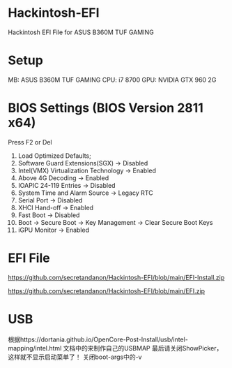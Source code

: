 # Hackintosh-EFI
Hackintosh EFI File for ASUS  B360M TUF GAMING 

# Setup
MB: ASUS B360M TUF GAMING
CPU: i7 8700
GPU: NVIDIA GTX 960 2G

# BIOS Settings (BIOS Version 2811 x64)
Press F2 or Del
1. Load Optimized Defaults;
2. Software Guard Extensions(SGX) -> Disabled
3. Intel(VMX) Virtualization Technology -> Enabled
4. Above 4G Decoding -> Enabled
5. IOAPIC 24-119 Entries -> Disabled
6. System Time and Alarm Source -> Legacy RTC
7. Serial Port -> Disabled
8. XHCI Hand-off -> Enabled
9. Fast Boot -> Disabled
10. Boot -> Secure Boot -> Key Management -> Clear Secure Boot Keys
11. iGPU Monitor -> Enabled

# EFI File
https://github.com/secretandanon/Hackintosh-EFI/blob/main/EFI-Install.zip

https://github.com/secretandanon/Hackintosh-EFI/blob/main/EFI.zip
# USB

根据https://dortania.github.io/OpenCore-Post-Install/usb/intel-mapping/intel.html 文档中的来制作自己的USBMAP
最后请关闭ShowPicker，这样就不显示启动菜单了！
关闭boot-args中的-v
